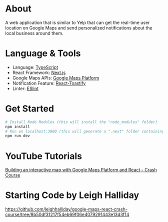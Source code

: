 # About
A web application that is similar to Yelp that can get the real-time user location on Google Maps and send personalized notifications about the local business around them. 

# Language & Tools
* Language: [TypeScript](https://www.typescriptlang.org/)
* React Framework: [Next.js](https://nextjs.org/)
* Google Maps APIs: [Google Maps Platform](https://cloud.google.com/)
* Notification Feature: [React-Toastify](https://github.com/fkhadra/react-toastify)
* Linter: [ESlint](https://eslint.org/)

# Get Started
```bash
# Install Node Modules (this will install the "node_modules" folder)
npm install
# Run on localhost:3000 (this will generate a ".next" folder containing all the build files for Next.js)
npm run dev
```

# YouTube Tutorials
[Building an interactive map with Google Maps Platform and React - Crash Course](https://www.youtube.com/watch?v=2po9_CIRW7I&t=85s&ab_channel=LeighHalliday)

# Starting Code by Leigh Halliday 
https://github.com/leighhalliday/google-maps-react-crash-course/tree/8b50df31217f54eb69f06e4079291443e13d3f14
